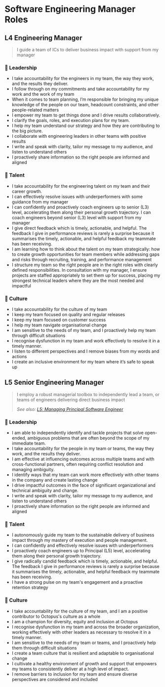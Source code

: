 # Software Engineering Manager Roles

## L4 Engineering Manager

> I guide a team of ICs to deliver business impact with support from my manager

### :triangular_flag_on_post: Leadership
- I take accountability for the engineers in my team, the way they work, and the results they deliver.
- I follow through on my commitments and take accountability for my work and the work of my team 
- When it comes to team planning, I’m responsible for bringing my unique knowledge of the people on our team, headcount constraints, and other people-related matters
- I empower my team to get things done and I drive results collaboratively.
- I clarify the goals, roles, and execution plans for my team.
- I help my team understand our strategy and how they are contributing to the big picture.
- I collaborate with engineering leaders in other teams with positive results
- I write and speak with clarity, tailor my message to my audience, and listen to understand others
- I proactively share information so the right people are informed and aligned

### :deciduous_tree: Talent
- I take accountability for the engineering talent on my team and their career growth.
- I can effectively resolve issues with underperformers with some guidance from my manager
- I can confidently and proactively coach engineers up to senior (L3) level, accelerating them along their personal growth trajectory. I can coach engineers beyond senior (L3) level with support from my manager
- I give direct feedback which is timely, actionable, and helpful. The feedback I give in performance reviews is rarely a surprise because it summarises the timely, actionable, and helpful feedback my teammate has been receiving.
- I am learning how to think about the talent on my team strategically: how to create growth opportunities for team members while addressing gaps and risks through recruiting, training, and performance management
- I structure my team so the right people are in the right roles with clearly defined responsibilities. In consultation with my manager, I ensure projects are staffed appropriately to set them up for success, placing my strongest technical leaders where they are the most needed and impactful

### :octopus: Culture
- I take accountability for the culture of my team
- I keep my team focused on quality and regular releases
- I keep my team focused on customer success
- I help my team navigate organisational change
- I am sensitive to the needs of my team, and I proactively help my team through difficult situations
- I recognise dysfunction in my team and work effectively to resolve it in a timely manner.
- I listen to different perspectives and I remove biases from my words and actions 
- I create an inclusive environment for my team where it’s safe to speak up

## L5 Senior Engineering Manager

> I employ a robust managerial toolbox to independently lead a team, or teams of engineers delivering direct business impact
>
> _See also: [L5: Managing Principal Software Engineer](Software-Engineering/L5-Managing-Principal-Software-Engineer.md)_

### :triangular_flag_on_post: Leadership
- I am able to independently identify and tackle projects that solve open-ended, ambiguous problems that are often beyond the scope of my immediate team.
- I take accountability for the people in my team or teams, the way they work, and the results they deliver.
- I am effective at influencing outcomes across multiple teams and with cross-functional partners, often requiring conflict resolution and managing ambiguity.
- I identify ways that my team can work more effectively with other teams in the company and create lasting change
- I drive impactful outcomes in the face of significant organizational and technical ambiguity and change.
- I write and speak with clarity, tailor my message to my audience, and listen to understand others
- I proactively share information so the right people are informed and aligned

### :deciduous_tree: Talent
- I autonomously guide my team to the sustainable delivery of business impact through my mastery of execution and people management.
- I can confidently and effectively resolve issues with underperformers
- I proactively coach engineers up to Principal (L5) level, accelerating them along their personal growth trajectory.
- I give radically candid feedback which is timely, actionable, and helpful. The feedback I give in performance reviews is rarely a surprise because it summarises the timely, actionable, and helpful feedback my teammate has been receiving.
- I have a strong pulse on my team's engagement and a proactive retention strategy

### :octopus: Culture
- I take accountability for the culture of my team, and I am a positive contributor to Octopus's culture as a whole
- I am a champion for diversity, equity and inclusion at Octopus
- I recognise dysfunction in my team and across the broader organization, working effectively with other leaders as necessary to resolve it in a timely manner.
- I am sensitive to the needs of my team or teams, and I proactively help them through difficult situations
- I create a team culture that is resilient and adaptable to organisational change
- I cultivate a healthy environment of growth and support that empowers my teams to consistently deliver at a high level of impact.
- I remove barriers to inclusion for my team and ensure diverse perspectives are considered and included

